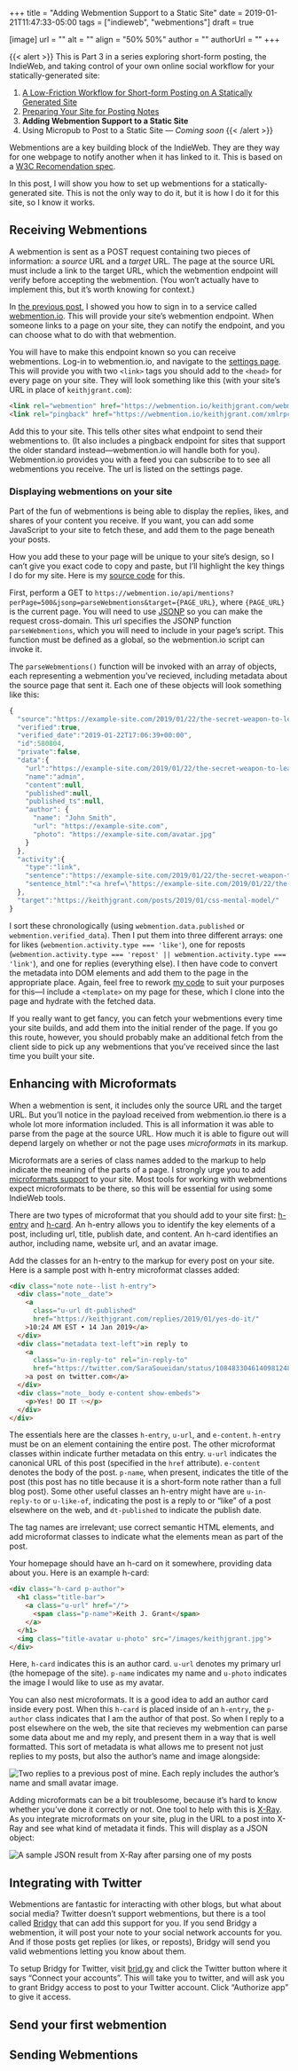 +++
title = "Adding Webmention Support to a Static Site"
date = 2019-01-21T11:47:33-05:00
tags = ["indieweb", "webmentions"]
draft = true

[image]
  url = ""
  alt = ""
  align = "50% 50%"
  author = ""
  authorUrl = ""
+++

{{< alert >}}
This is Part 3 in a series exploring short-form posting, the IndieWeb, and taking control of your own online social workflow for your statically-generated site:

1. [A Low-Friction Workflow for Short-form Posting on A Statically Generated Site](/posts/2019/01/low-friction-workflow-for-notes/)
2. [Preparing Your Site for Posting Notes](/posts/2019/01/preparing-your-site-for-posting-notes)
3. **Adding Webmention Support to a Static Site**
4. Using Micropub to Post to a Static Site &mdash; _Coming soon_
{{< /alert >}}

Webmentions are a key building block of the IndieWeb.
They are they way for one webpage to notify another when it has linked to it.
This is based on a [W3C Recomendation spec](https://www.w3.org/TR/webmention/).

In this post, I will show you how to set up webmentions for a statically-generated site.
This is not the only way to do it, but it is how I do it for this site, so I know it works.

## Receiving Webmentions

A webmention is sent as a POST request containing two pieces of information: a _source_ URL and a _target_ URL.
The page at the source URL must include a link to the target URL, which the webmention endpoint will verify before accepting the webmention.
(You won’t actually have to implement this, but it’s worth knowing for context.)

In [the previous post](/posts/2019/01/preparing-your-site-for-posting-notes), I showed you how to sign in to a service called [webmention.io](https://webmention.io).
This will provide your site’s webmention endpoint.
When someone links to a page on your site, they can notify the endpoint, and you can choose what to do with that webmention.

You will have to make this endpoint known so you can receive webmentions.
Log-in to webmention.io, and navigate to the [settings page](https://webmention.io/settings).
This will provide you with two `<link>` tags you should add to the `<head>` for every page on your site.
They will look something like this (with your site’s URL in place of `keithjgrant.com`):

```html
<link rel="webmention" href="https://webmention.io/keithjgrant.com/webmention" />
<link rel="pingback" href="https://webmention.io/keithjgrant.com/xmlrpc" />
```

Add this to your site.
This tells other sites what endpoint to send their webmentions to.
(It also includes a pingback endpoint for sites that support the older standard instead&mdash;webmention.io will handle both for you).
Webmention.io provides you with a feed you can subscribe to to see all webmentions you receive.
The url is listed on the settings page.

### Displaying webmentions on your site

Part of the fun of webmentions is being able to display the replies, likes, and shares of your content you receive.
If you want, you can add some JavaScript to your site to fetch these, and add them to the page beneath your posts.

How you add these to your page will be unique to your site’s design,
so I can’t give you exact code to copy and paste,
but I’ll highlight the key things I do for my site.
Here is my [source code](https://github.com/keithjgrant/keithjgrant.com/blob/master/themes/shindig/static-src/js/webmentions.js) for this.

First, perform a GET to `https://webmention.io/api/mentions?perPage=500&jsonp=parseWebmentions&target={PAGE_URL}`,
where `{PAGE_URL}` is the current page.
You will need to use [JSONP](https://stackoverflow.com/questions/2067472/what-is-jsonp-all-about#2067584) so you can make the request cross-domain.
This url specifies the JSONP function `parseWebmentions`, which you will need to include in your page’s script.
This function must be defined as a global, so the webmention.io script can invoke it.

The `parseWebmentions()` function will be invoked with an array of objects, each representing a webmention you’ve recieved, including metadata about the source page that sent it.
Each one of these objects will look something like this:

```js
{
  "source":"https://example-site.com/2019/01/22/the-secret-weapon-to-learning-css/",
  "verified":true,
  "verified_date":"2019-01-22T17:06:39+00:00",
  "id":580804,
  "private":false,
  "data":{
    "url":"https://example-site.com/2019/01/22/the-secret-weapon-to-learning-css/",
    "name":"admin",
    "content":null,
    "published":null,
    "published_ts":null,
    "author": {
      "name": "John Smith",
      "url": "https://example-site.com",
      "photo": "https://example-site.com/avatar.jpg"
    }
  },
  "activity":{
    "type":"link",
    "sentence":"https://example-site.com/2019/01/22/the-secret-weapon-to-learning-css/ posted '' linking to https://keithjgrant.com/posts/2019/01/css-mental-model/",
    "sentence_html":"<a href=\"https://example-site.com/2019/01/22/the-secret-weapon-to-learning-css/\">someone</a> posted '' linking to <a href=\"https://keithjgrant.com/posts/2019/01/css-mental-model/\">https://keithjgrant.com/posts/2019/01/css-mental-model/</a>"
  },
  "target":"https://keithjgrant.com/posts/2019/01/css-mental-model/"
}
```

I sort these chronologically (using `webmention.data.published` or `webmention.verified_data`).
Then I put them into three different arrays:
one for likes (`webmention.activity.type === 'like'`),
one for reposts (`webmention.activity.type === 'repost' || webmention.activity.type === 'link'`),
and one for replies (everything else).
I then have code to convert the metadata into DOM elements and add them to the page in the appropriate place.
Again, feel free to rework [my code](https://github.com/keithjgrant/keithjgrant.com/blob/master/themes/shindig/static-src/js/webmentions.js) to suit your purposes for this&mdash;I include a `<template>` on my page for these, which I clone into the page and hydrate with the fetched data.

If you really want to get fancy, you can fetch your webmentions every time your site builds, and add them into the initial render of the page.
If you go this route, however, you should probably make an additional fetch from the client side to pick up any webmentions that you’ve received since the last time you built your site.

## Enhancing with Microformats

When a webmention is sent, it includes only the source URL and the target URL.
But you’ll notice in the payload received from webmention.io
there is a whole lot more information included.
This is all information it was able to parse from the page at the source URL.
How much it is able to figure out will depend largely on whether or not the page uses _microformats_ in its markup.

Microformats are a series of class names added to the markup to help indicate the meaning of the parts of a page.
I strongly urge you to add [microformats support](http://microformats.org/wiki/microformats2) to your site.
Most tools for working with webmentions expect microformats to be there, so this will be essential for using some IndieWeb tools.

There are two types of microformat that you should add to your site first: [h-entry](http://microformats.org/wiki/microformats2#h-entry) and [h-card](http://microformats.org/wiki/microformats2#h-card).
An h-entry allows you to identify the key elements of a post, including url, title, publish date, and content.
An h-card identifies an author, including name, website url, and an avatar image.

Add the classes for an h-entry to the markup for every post on your site.
Here is a sample post with h-entry microformat classes added:

```html
<div class="note note--list h-entry">
  <div class="note__date">
    <a
      class="u-url dt-published"
      href="https://keithjgrant.com/replies/2019/01/yes-do-it/"
    >10:24 AM EST • 14 Jan 2019</a>
  </div>
  <div class="metadata text-left">in reply to
    <a
      class="u-in-reply-to" rel="in-reply-to"
      href="https://twitter.com/SaraSoueidan/status/1084833046140981248"
    >a post on twitter.com</a>
  </div>
  <div class="note__body e-content show-embeds">
    <p>Yes! DO IT ✨</p>
  </div>
</div>
```

The essentials here are the classes `h-entry`, `u-url`, and `e-content`.
`h-entry` must be on an element containing the entire post.
The other microformat classes within indicate further metadata on this entry.
`u-url` indicates the canonical URL of this post (specified in the `href` attribute).
`e-content` denotes the body of the post.
`p-name`, when present, indicates the title of the post
(this post has no title because it is a short-form note rather than a full blog post).
Some other useful classes an h-entry might have are `u-in-reply-to` or `u-like-of`, indicating the post is a reply to or “like” of a post elsewhere on the web,
and `dt-published` to indicate the publish date.

The tag names are irrelevant;
use correct semantic HTML elements,
and add microformat classes to indicate what the elements mean as part of the post.

Your homepage should have an h-card on it somewhere, providing data about you.
Here is an example h-card:

```html
<div class="h-card p-author">
  <h1 class="title-bar">
    <a class="u-url" href="/">
      <span class="p-name">Keith J. Grant</span>
    </a>
  </h1>
  <img class="title-avatar u-photo" src="/images/keithjgrant.jpg">
</div>
```

Here, `h-card` indicates this is an author card.
`u-url` denotes my primary url (the homepage of the site).
`p-name` indicates my name and `u-photo` indicates the image I would like to use as my avatar.

You can also nest microformats.
It is a good idea to add an author card inside every post.
When this `h-card` is placed inside of an `h-entry`, the `p-author` class indicates that I am the author of that post.
So when I reply to a post elsewhere on the web, the site that recieves my webmention can parse some data about me and my reply, and present them in a way that is well formatted.
This sort of metadata is what allows me to present not just replies to my posts, but also the author’s name and image alongside:

![Two replies to a previous post of mine. Each reply includes the author’s name and small avatar image.](/images/2019/social-web/webmentions-formatted.png)

Adding microformats can be a bit troublesome, because it’s hard to know whether you’ve done it correctly or not.
One tool to help with this is [X-Ray](https://xray.p3k.io/).
As you integrate microformats on your site, plug in the URL to a post into X-Ray and see what kind of metadata it finds.
This will display as a JSON object:

![A sample JSON result from X-Ray after parsing one of my posts](/images/2019/social-web/x-ray-results.png)

## Integrating with Twitter

Webmentions are fantastic for interacting with other blogs, but what about social media?
Twitter doesn’t support webmentions, but there is a tool called [Bridgy](https:/brid.gy) that can add this support for you.
If you send Bridgy a webmention, it will post your note to your social network accounts for you.
And if those posts get replies (or likes, or reposts), Bridgy will send you valid webmentions letting you know about them.

To setup Bridgy for Twitter, visit [brid.gy](https://brid.gy) and click the Twitter button where it says “Connect your accounts”.
This will take you to twitter, and will ask you to grant Bridgy access to post to your Twitter account.
Click “Authorize app” to give it access.


## Send your first webmention

## Sending Webmentions
